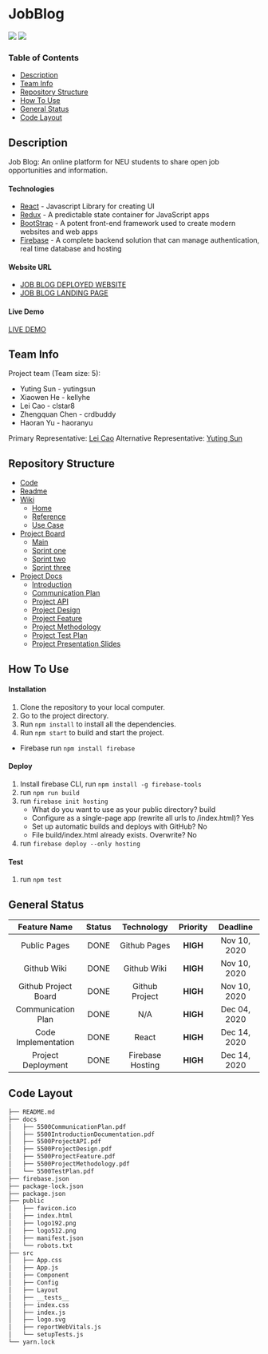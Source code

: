 # JobBlog
![](https://img.shields.io/badge/Language-JavaScript-green.svg)
![](https://img.shields.io/badge/Contributor-5-yellow.svg)

### Table of Contents

- [Description](#description)
- [Team Info](#team-info)
- [Repository Structure](#repository-structure)
- [How To Use](#how-to-use)
- [General Status](#general-status)
- [Code Layout](#code-layout)

## Description
Job Blog: An online platform for NEU students to share open job opportunities and information.

#### Technologies

- [React](https://reactjs.org/) - Javascript Library for creating UI
- [Redux](https://redux.js.org/) - A predictable state container for JavaScript apps
- [BootStrap](https://getbootstrap.com/) - A potent front-end framework used to create modern websites and web apps
- [Firebase](https://firebase.google.com/) - A complete backend solution that can manage authentication, real time database and hosting 

#### Website URL
- [JOB BLOG DEPLOYED WEBSITE](https://jobblog-b9681.web.app)
- [JOB BLOG LANDING PAGE](https://pages.github.ccs.neu.edu/2020FACS5500SV/project-jobblog/)

#### Live Demo
[LIVE DEMO](https://www.youtube.com/watch?v=qvXGjlZ16M8)

## Team Info

Project team (Team size: 5):
- Yuting Sun      - yutingsun
- Xiaowen He      - kellyhe
- Lei Cao         - clstar8
- Zhengquan Chen  - crdbuddy
- Haoran Yu       - haoranyu

Primary Representative: [Lei Cao](https://github.ccs.neu.edu/clstar8)
Alternative Representative: [Yuting Sun](https://github.ccs.neu.edu/yutingsun)

## Repository Structure
- [Code](https://github.ccs.neu.edu/2020FACS5500SV/project-jobblog)
- [Readme](https://github.ccs.neu.edu/2020FACS5500SV/project-jobblog)
- [Wiki](https://github.ccs.neu.edu/2020FACS5500SV/project-jobblog/wiki)
  - [Home](https://github.ccs.neu.edu/2020FACS5500SV/project-jobblog/wiki)
  - [Reference](https://github.ccs.neu.edu/2020FACS5500SV/project-jobblog/wiki/Reference)
  - [Use Case](https://github.ccs.neu.edu/2020FACS5500SV/project-jobblog/wiki/Use-Case)
- [Project Board](https://github.ccs.neu.edu/2020FACS5500SV/project-jobblog/projects)
  - [Main](https://github.ccs.neu.edu/2020FACS5500SV/project-jobblog/projects/5)
  - [Sprint one](https://github.ccs.neu.edu/2020FACS5500SV/project-jobblog/projects/1)
  - [Sprint two](https://github.ccs.neu.edu/2020FACS5500SV/project-jobblog/projects/3)
  - [Sprint three](https://github.ccs.neu.edu/2020FACS5500SV/project-jobblog/projects/4)
- [Project Docs](https://github.ccs.neu.edu/2020FACS5500SV/project-jobblog/tree/master/docs)
  - [Introduction](./docs/5500IntroductionDocumentation.pdf)
  - [Communication Plan](./docs/5500CommunicationPlan.pdf)
  - [Project API](./docs/5500ProjectAPI.pdf)
  - [Project Design](./docs/5500ProjectDesign.pdf)
  - [Project Feature](./docs/5500ProjectFeature.pdf)
  - [Project Methodology](./docs/5500ProjectMethodology.pdf)
  - [Project Test Plan](./docs/5500TestPlan.pdf)
  - [Project Presentation Slides](./docs/5500Presentation.pdf)

## How To Use

#### Installation

1. Clone the repository to your local computer.
2. Go to the project directory.
3. Run `npm install` to install all the dependencies.
4. Run `npm start` to build and start the project.

- Firebase
run `npm install firebase`

#### Deploy
1. Install firebase CLI, run `npm install -g firebase-tools`
2. run `npm run build`
3. run `firebase init hosting`
    - What do you want to use as your public directory? build
    - Configure as a single-page app (rewrite all urls to /index.html)? Yes
    - Set up automatic builds and deploys with GitHub? No
    - File build/index.html already exists. Overwrite? No
4. run `firebase deploy --only hosting`

#### Test
1. run `npm test`

## General Status

| Feature Name                        | Status                                    | Technology  | Priority |  Deadline    |
| :---------------------------------: |:-----------------------------------------:| :---------: | :------: |  :--------:  |
| Public Pages                        | DONE  | Github Pages| __HIGH__ | Nov 10, 2020 |
| Github Wiki                         | DONE  | Github Wiki| __HIGH__ | Nov 10, 2020 |
| Github Project Board                | DONE  | Github Project| __HIGH__ | Nov 10, 2020 |
| Communication Plan                  | DONE  | N/A | __HIGH__ | Dec 04, 2020 |
| Code Implementation                  | DONE  | React | __HIGH__ | Dec 14, 2020 |
| Project Deployment| DONE  | Firebase Hosting| __HIGH__ | Dec 14, 2020 |

## Code Layout
```sh
├── README.md
├── docs
│   ├── 5500CommunicationPlan.pdf
│   ├── 5500IntroductionDocumentation.pdf
│   ├── 5500ProjectAPI.pdf
│   ├── 5500ProjectDesign.pdf
│   ├── 5500ProjectFeature.pdf
│   ├── 5500ProjectMethodology.pdf
│   └── 5500TestPlan.pdf
├── firebase.json
├── package-lock.json
├── package.json
├── public
│   ├── favicon.ico
│   ├── index.html
│   ├── logo192.png
│   ├── logo512.png
│   ├── manifest.json
│   └── robots.txt
├── src
│   ├── App.css
│   ├── App.js
│   ├── Component
│   ├── Config
│   ├── Layout
│   ├── __tests__
│   ├── index.css
│   ├── index.js
│   ├── logo.svg
│   ├── reportWebVitals.js
│   └── setupTests.js
└── yarn.lock
```

